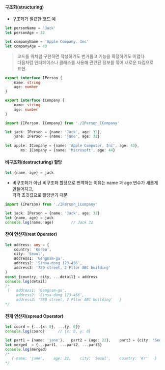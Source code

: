 #### 구조화(structuring)

- 구조화가 필요한 코드 예
```typeScript
let personName = 'Jack' 
let personAge = 32

let companyName = 'Apple Company, Inc'
let companyAge = 43
```

> 코드를 위처럼 구현하면 작성하기도 번거롭고 기능을 확장하기도 어렵다.  
  다음처럼 인터페이스나 클래스를 사용해 관련된 정보를 묶어 새로운 타입으로  
  표현.
  
```typeScript
export interface IPerson {
    name: string
    age: number
}

export interface ICompany {
    name: string
    age: number
}
```


```typeScript
import {IPerson, ICompany} from './IPerson_ICompany'

let jack: IPerson = {name: 'Jack', age: 32},
    jane: IPerson = {name: 'jane', age: 32}
    
let apple: ICompany = {name: 'Apple Computer, Inc', age: 43},
       ms: ICompany = {name: 'Microsoft', age: 44}
```



#### 비구조화(destructuring) 할당

```typeScript
let {name, age} = jack
```

- 비구조화가 아닌 비구조화 할당으로 변역하는 이유는 name 과 age 변수가 새롭게 만들어지고,  
  각각 초깃값으로 할당받기 때문
  
```typeScript
import {IPerson} from './IPerson_ICompany'

let jack: IPerson = {name: 'Jack', age: 32}
let {name, age} = jack
console.log(name, age)        // Jack 32
```



#### 잔여 연산자(rest Operator)

```typeScript
let address: any = {
    country: 'Korea',
    city: 'Seoul',
    address1: 'Gangnam-gu',
    address2: 'Sinsa-dong 123-456',
    address3: '789 street, 2 Fllor ABC building'
}
const {country, city, ...detail} = address
console.log(detail)
/*
 {   address1: 'Gangnam-gu',
     address2: 'Sinsa-dong 123-456',
     address3: '789 street, 2 Fllor ABC building'   }
*/
```



#### 전개 연산자(spread Operator)

```typeScript
let coord = {...{x: 0}, ...{y: 0}}
console.log(coord)      // {x: 0, y: 0}
```

```typeScript
let part1 = {name: 'jane'},   part2 = {age: 22},    part3 = {city: 'Seoul', country: 'Kr'};
let merged  = {...part1, ...part2, ...part3}
console.log(merged)
/*
   { name: 'jane',    age: 22,    city: 'Seoul',    country: 'Kr'   }
*/
```
